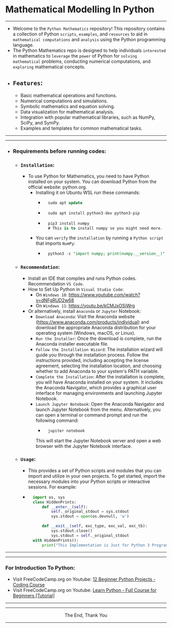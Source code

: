 #              Mathematical Modelling In Python
---
- Welcome to the `Python Mathematics` repository! This repository contains a collection of Python `scripts`, `examples`, and `resources` to aid in `mathematical computations` and `analysis` using the Python programming language.
- The Python Mathematics repo is designed to help individuals `interested` in mathematics to `leverage` the `power` of Python for `solving mathematical` problems, conducting numerical computations, and `exploring` mathematical concepts.
- ## `Features`:
  - Basic mathematical operations and functions.
  - Numerical computations and simulations.
  - Symbolic mathematics and equation solving.
  - Data visualization for mathematical analysis.
  - Integration with popular mathematical libraries, such as NumPy, SciPy, and SymPy.
  - Examples and templates for common mathematical tasks.
---
---
- ### Requirements before running codes:
  - ### `Installation`:
    - To use Python for Mathematics, you need to have Python installed on your system. You can download Python from the official website: python.org.
        - Installing it on Ubuntu WSL run these commands:
            - ```sql
                sudo apt update
            - ```sql
                sudo apt install python3-dev python3-pip
            - ```sql
                pip3 install numpy
                # This is to install numpy so you might need more.
        - You can `verify` the `installation` by running a `Python script` that imports `NumPy`:
            - ```sql
                python3 -c "import numpy; print(numpy.__version__)"
  - ### `Recommendation`:
    - Install an IDE that compiles and runs Python codes. Recommendation `VS Code`.
    - How to Set Up Python in `Visual Studio Code`:
        - On `Windows 10`: https://www.youtube.com/watch?v=dNFgRUD2w68
        - On `Windows 11`: https://youtu.be/kCMJxOSiWrg
    - Or alternatively, install `Anaconda` or `Jupyter` Notebook:
        - `Download Anaconda`: Visit the Anaconda website (https://www.anaconda.com/products/individual) and download the appropriate Anaconda distribution for your operating system (Windows, macOS, or Linux).
        - `Run the Installer`: Once the download is complete, run the Anaconda installer executable file.
        - `Follow the Installation Wizard`: The installation wizard will guide you through the installation process. Follow the instructions provided, including accepting the license agreement, selecting the installation location, and choosing whether to add Anaconda to your system's PATH variable.
        - `Complete the Installation`: After the installation is complete, you will have Anaconda installed on your system. It includes the Anaconda Navigator, which provides a graphical user interface for managing environments and launching Jupyter Notebook.
        - `Launch Jupyter Notebook`: Open the Anaconda Navigator and launch Jupyter Notebook from the menu. Alternatively, you can open a terminal or command prompt and run the following command:
            - ```bash
                jupiter notebook
            This will start the Jupyter Notebook server and open a web browser with the Jupyter Notebook interface.
  - ### `Usage`:
    - This provides a set of Python scripts and modules that you can import and utilize in your own projects. To get started, import the necessary modules into your Python scripts or interactive sessions. For example:
    - ```python
        import os, sys
        class HiddenPrints:
            def __enter__(self):
                self._original_stdout = sys.stdout
                sys.stdout = open(os.devnull, 'w')
        
            def __exit__(self, exc_type, exc_val, exc_tb):
                sys.stdout.close()
                sys.stdout = self._original_stdout
        with HiddenPrints():
            print("This Implementation is Just for Python 3 Programming Language Practices")
      ```
---
---
### For Introduction To Python:
- Visit FreeCodeCamp.org on Youtube: [12 Beginner Python Projects - Coding Course](https://www.youtube.com/watch?v=rfscVS0vtbw)
- Visit FreeCodeCamp.org on Youtube: [Learn Python - Full Course for Beginners [Tutorial]](https://www.youtube.com/watch?v=8ext9G7xspg)
---
---
<p align="center">The End, Thank You</p>

---

